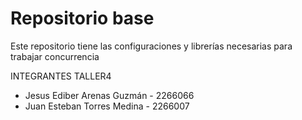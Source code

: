 # Repositorio base

Este repositorio tiene las configuraciones y librerías necesarias para trabajar concurrencia

 INTEGRANTES TALLER4

- Jesus Ediber Arenas Guzmán  - 2266066
- Juan Esteban Torres Medina  - 2266007

